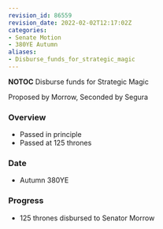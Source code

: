 ```yaml
---
revision_id: 86559
revision_date: 2022-02-02T12:17:02Z
categories:
- Senate Motion
- 380YE Autumn
aliases:
- Disburse_funds_for_strategic_magic
---
```



__NOTOC__
Disburse funds for Strategic Magic


Proposed by Morrow, Seconded by Segura

### Overview
* Passed in principle
* Passed at 125 thrones

### Date
* Autumn 380YE

### Progress
* 125 thrones disbursed to Senator Morrow